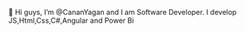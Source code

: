 👋 Hi guys, I’m @CananYagan and I am Software Developer. I develop JS,Html,Css,C#,Angular and Power Bi
